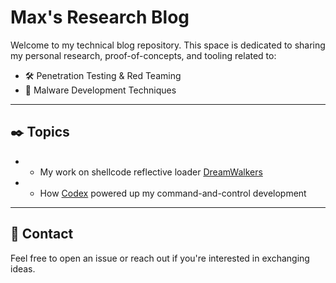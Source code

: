 # Max's Research Blog

Welcome to my technical blog repository. This space is dedicated to sharing my personal research, proof-of-concepts, and tooling related to:

- 🛠️ Penetration Testing & Red Teaming
- 🧬 Malware Development Techniques

---

## ✒️ Topics

- * My work on shellcode reflective loader [DreamWalkers](./DreamWalkers/)
- * How [Codex](./Codex/) powered up my command-and-control development

---

## 🔗 Contact

Feel free to open an issue or reach out if you're interested in exchanging ideas.


